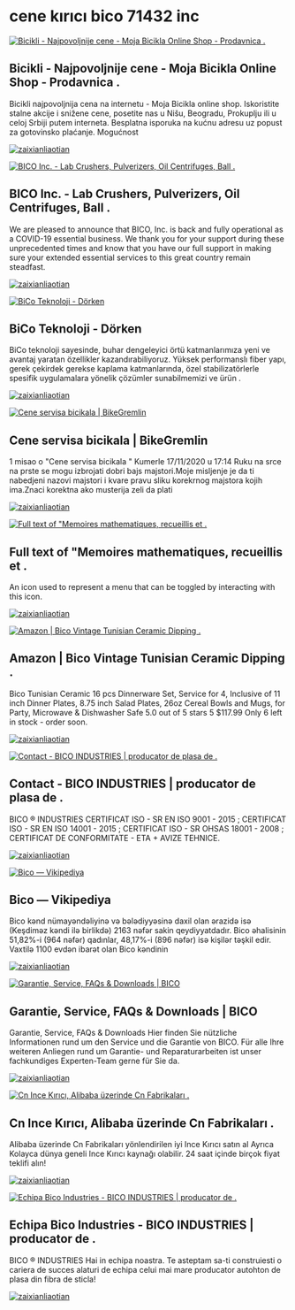 # cene kırıcı bico 71432 inc
<a href="https://mnn.zoosnet.net/LR/Chatpre.aspx?id=MNN94995150&p=https://topgrinding.com/" target="_blank">![Bicikli - Najpovoljnije cene - Moja Bicikla Online Shop - Prodavnica .](https://github.com/technlg/images/blob/main/32.jpg)</a>
## Bicikli - Najpovoljnije cene - Moja Bicikla Online Shop - Prodavnica .
Bicikli najpovoljnija cena na internetu - Moja Bicikla online shop. Iskoristite stalne akcije i snižene cene, posetite nas u Nišu, Beogradu, Prokuplju ili u celoj Srbiji putem interneta. Besplatna isporuka na kućnu adresu uz popust za gotovinsko plaćanje. Mogućnost
<a href="https://mnn.zoosnet.net/LR/Chatpre.aspx?id=MNN94995150&p=https://topgrinding.com/" target="_blank"><img src="https://github.com/technlg/images/raw/main/chat11.jpg" alt="zaixianliaotian"/></a><a href="//whatsapp.shibangsoft.com/WhatsApp.php" ><img src="https://github.com/technlg/images/raw/main/chat11.png" alt=""></a>
<a href="https://mnn.zoosnet.net/LR/Chatpre.aspx?id=MNN94995150&p=https://topgrinding.com/" target="_blank">![BICO Inc. - Lab Crushers, Pulverizers, Oil Centrifuges, Ball .](https://github.com/technlg/images/blob/main/33.jpg)</a>
## BICO Inc. - Lab Crushers, Pulverizers, Oil Centrifuges, Ball .
We are pleased to announce that BICO, Inc. is back and fully operational as a COVID-19 essential business. We thank you for your support during these unprecedented times and know that you have our full support in making sure your extended essential services to this great country remain steadfast.
<a href="https://mnn.zoosnet.net/LR/Chatpre.aspx?id=MNN94995150&p=https://topgrinding.com/" target="_blank"><img src="https://github.com/technlg/images/raw/main/chat11.jpg" alt="zaixianliaotian"/></a><a href="//whatsapp.shibangsoft.com/WhatsApp.php" ><img src="https://github.com/technlg/images/raw/main/chat11.png" alt=""></a>
<a href="https://mnn.zoosnet.net/LR/Chatpre.aspx?id=MNN94995150&p=https://topgrinding.com/" target="_blank">![BiCo Teknoloji - Dörken](https://github.com/technlg/images/blob/main/13.jpg)</a>
## BiCo Teknoloji - Dörken
BiCo teknoloji sayesinde, buhar dengeleyici örtü katmanlarımıza yeni ve avantaj yaratan özellikler kazandırabiliyoruz. Yüksek performanslı fiber yapı, gerek çekirdek gerekse kaplama katmanlarında, özel stabilizatörlerle spesifik uygulamalara yönelik çözümler sunabilmemizi ve ürün .
<a href="https://mnn.zoosnet.net/LR/Chatpre.aspx?id=MNN94995150&p=https://topgrinding.com/" target="_blank"><img src="https://github.com/technlg/images/raw/main/chat11.jpg" alt="zaixianliaotian"/></a><a href="//whatsapp.shibangsoft.com/WhatsApp.php" ><img src="https://github.com/technlg/images/raw/main/chat11.png" alt=""></a>
<a href="https://mnn.zoosnet.net/LR/Chatpre.aspx?id=MNN94995150&p=https://topgrinding.com/" target="_blank">![Cene servisa bicikala | BikeGremlin](https://github.com/technlg/images/blob/main/7.jpg)</a>
## Cene servisa bicikala | BikeGremlin
1 misao o "Cene servisa bicikala " Kumerle 17/11/2020 u 17:14 Ruku na srce na prste se mogu izbrojati dobri bajs majstori.Moje misljenje je da ti nabedjeni nazovi majstori i kvare pravu sliku korekrnog majstora kojih ima.Znaci korektna ako musterija zeli da plati 
<a href="https://mnn.zoosnet.net/LR/Chatpre.aspx?id=MNN94995150&p=https://topgrinding.com/" target="_blank"><img src="https://github.com/technlg/images/raw/main/chat11.jpg" alt="zaixianliaotian"/></a><a href="//whatsapp.shibangsoft.com/WhatsApp.php" ><img src="https://github.com/technlg/images/raw/main/chat11.png" alt=""></a>
<a href="https://mnn.zoosnet.net/LR/Chatpre.aspx?id=MNN94995150&p=https://topgrinding.com/" target="_blank">![Full text of "Memoires mathematiques, recueillis et .](https://github.com/technlg/images/blob/main/12.jpg)</a>
## Full text of "Memoires mathematiques, recueillis et .
An icon used to represent a menu that can be toggled by interacting with this icon.
<a href="https://mnn.zoosnet.net/LR/Chatpre.aspx?id=MNN94995150&p=https://topgrinding.com/" target="_blank"><img src="https://github.com/technlg/images/raw/main/chat11.jpg" alt="zaixianliaotian"/></a><a href="//whatsapp.shibangsoft.com/WhatsApp.php" ><img src="https://github.com/technlg/images/raw/main/chat11.png" alt=""></a>
<a href="https://mnn.zoosnet.net/LR/Chatpre.aspx?id=MNN94995150&p=https://topgrinding.com/" target="_blank">![Amazon | Bico Vintage Tunisian Ceramic Dipping .](https://github.com/technlg/images/blob/main/54.jpg)</a>
## Amazon | Bico Vintage Tunisian Ceramic Dipping .
Bico Tunisian Ceramic 16 pcs Dinnerware Set, Service for 4, Inclusive of 11 inch Dinner Plates, 8.75 inch Salad Plates, 26oz Cereal Bowls and Mugs, for Party, Microwave & Dishwasher Safe 5.0 out of 5 stars 5 $117.99 Only 6 left in stock - order soon. 
<a href="https://mnn.zoosnet.net/LR/Chatpre.aspx?id=MNN94995150&p=https://topgrinding.com/" target="_blank"><img src="https://github.com/technlg/images/raw/main/chat11.jpg" alt="zaixianliaotian"/></a><a href="//whatsapp.shibangsoft.com/WhatsApp.php" ><img src="https://github.com/technlg/images/raw/main/chat11.png" alt=""></a>
<a href="https://mnn.zoosnet.net/LR/Chatpre.aspx?id=MNN94995150&p=https://topgrinding.com/" target="_blank">![Contact - BICO INDUSTRIES | producator de plasa de .](https://github.com/technlg/images/blob/main/2.jpg)</a>
## Contact - BICO INDUSTRIES | producator de plasa de .
BICO ® INDUSTRIES CERTIFICAT ISO - SR EN ISO 9001 - 2015 ; CERTIFICAT ISO - SR EN ISO 14001 - 2015 ; CERTIFICAT ISO - SR OHSAS 18001 - 2008 ; CERTIFICAT DE CONFORMITATE - ETA + AVIZE TEHNICE.
<a href="https://mnn.zoosnet.net/LR/Chatpre.aspx?id=MNN94995150&p=https://topgrinding.com/" target="_blank"><img src="https://github.com/technlg/images/raw/main/chat11.jpg" alt="zaixianliaotian"/></a><a href="//whatsapp.shibangsoft.com/WhatsApp.php" ><img src="https://github.com/technlg/images/raw/main/chat11.png" alt=""></a>
<a href="https://mnn.zoosnet.net/LR/Chatpre.aspx?id=MNN94995150&p=https://topgrinding.com/" target="_blank">![Bico — Vikipediya](https://github.com/technlg/images/blob/main/25.jpg)</a>
## Bico — Vikipediya
Bico kənd nümayəndəliyinə və bələdiyyəsinə daxil olan ərazidə isə (Keşdiməz kəndi ilə birlikdə) 2163 nəfər sakin qeydiyyatdadır. Bico əhalisinin 51,82%-i (964 nəfər) qadınlar, 48,17%-i (896 nəfər) isə kişilər təşkil edir. Vaxtilə 1100 evdən ibarət olan Bico kəndinin
<a href="https://mnn.zoosnet.net/LR/Chatpre.aspx?id=MNN94995150&p=https://topgrinding.com/" target="_blank"><img src="https://github.com/technlg/images/raw/main/chat11.jpg" alt="zaixianliaotian"/></a><a href="//whatsapp.shibangsoft.com/WhatsApp.php" ><img src="https://github.com/technlg/images/raw/main/chat11.png" alt=""></a>
<a href="https://mnn.zoosnet.net/LR/Chatpre.aspx?id=MNN94995150&p=https://topgrinding.com/" target="_blank">![Garantie, Service, FAQs & Downloads | BICO](https://github.com/technlg/images/blob/main/4.jpg)</a>
## Garantie, Service, FAQs & Downloads | BICO
Garantie, Service, FAQs & Downloads Hier finden Sie nützliche Informationen rund um den Service und die Garantie von BICO. Für alle Ihre weiteren Anliegen rund um Garantie- und Reparaturarbeiten ist unser fachkundiges Experten-Team gerne für Sie da.
<a href="https://mnn.zoosnet.net/LR/Chatpre.aspx?id=MNN94995150&p=https://topgrinding.com/" target="_blank"><img src="https://github.com/technlg/images/raw/main/chat11.jpg" alt="zaixianliaotian"/></a><a href="//whatsapp.shibangsoft.com/WhatsApp.php" ><img src="https://github.com/technlg/images/raw/main/chat11.png" alt=""></a>
<a href="https://mnn.zoosnet.net/LR/Chatpre.aspx?id=MNN94995150&p=https://topgrinding.com/" target="_blank">![Cn Ince Kırıcı, Alibaba üzerinde Cn Fabrikaları .](https://github.com/technlg/images/blob/main/12.jpg)</a>
## Cn Ince Kırıcı, Alibaba üzerinde Cn Fabrikaları .
Alibaba üzerinde Cn Fabrikaları yönlendirilen iyi Ince Kırıcı satın al Ayrıca Kolayca dünya geneli Ince Kırıcı kaynağı olabilir. 24 saat içinde birçok fiyat teklifi alın!
<a href="https://mnn.zoosnet.net/LR/Chatpre.aspx?id=MNN94995150&p=https://topgrinding.com/" target="_blank"><img src="https://github.com/technlg/images/raw/main/chat11.jpg" alt="zaixianliaotian"/></a><a href="//whatsapp.shibangsoft.com/WhatsApp.php" ><img src="https://github.com/technlg/images/raw/main/chat11.png" alt=""></a>
<a href="https://mnn.zoosnet.net/LR/Chatpre.aspx?id=MNN94995150&p=https://topgrinding.com/" target="_blank">![Echipa Bico Industries - BICO INDUSTRIES | producator de .](https://github.com/technlg/images/blob/main/12.jpg)</a>
## Echipa Bico Industries - BICO INDUSTRIES | producator de .
BICO ® INDUSTRIES Hai in echipa noastra. Te asteptam sa-ti construiesti o cariera de succes alaturi de echipa celui mai mare producator autohton de plasa din fibra de sticla!
<a href="https://mnn.zoosnet.net/LR/Chatpre.aspx?id=MNN94995150&p=https://topgrinding.com/" target="_blank"><img src="https://github.com/technlg/images/raw/main/chat11.jpg" alt="zaixianliaotian"/></a><a href="//whatsapp.shibangsoft.com/WhatsApp.php" ><img src="https://github.com/technlg/images/raw/main/chat11.png" alt=""></a>

